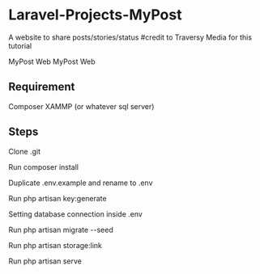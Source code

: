 # Laravel-Projects-MyPost
A website to share posts/stories/status 
#credit to Traversy Media for this tutorial

MyPost Web
MyPost Web

Requirement
------------
Composer
XAMMP (or whatever sql server)

Steps
-----------
Clone .git

Run composer install

Duplicate .env.example and rename to .env

Run php artisan key:generate

Setting database connection inside .env

Run php artisan migrate --seed

Run php artisan storage:link

Run php artisan serve

